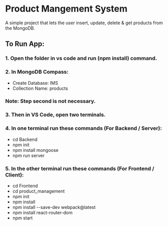 # Product Mangement System

A simple project that lets the user insert, update, delete & get products from the MongoDB.

## To Run App:

### 1. Open the folder in vs code and run (npm install) command.
   
### 2. In MongoDB Compass:
   - Create Database: IMS
   - Collection Name: products
### Note: Step second is not necessary.

### 3. Then in VS Code, open two terminals.
   

### 4. In one terminal run these commands (For Backend / Server):
   - cd Backend
   - npm init
   - npm install mongoose
   - npm run server

### 5. In the other terminal run these commands (For Frontend / Client):
   - cd Frontend
   - cd product_management
   - npm init
   - npm install
   - npm install --save-dev webpack@latest
   - npm install react-router-dom
   - npm start


